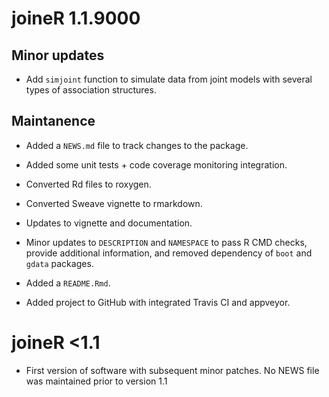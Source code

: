 # joineR 1.1.9000

## Minor updates

* Add `simjoint` function to simulate data from joint models with several types of association structures.

## Maintanence

* Added a `NEWS.md` file to track changes to the package.

* Added some unit tests + code coverage monitoring integration.

* Converted Rd files to roxygen.

* Converted Sweave vignette to rmarkdown.

* Updates to vignette and documentation.

* Minor updates to `DESCRIPTION` and `NAMESPACE` to pass R CMD checks, provide additional information, and removed dependency of `boot` and `gdata` packages.

* Added a `README.Rmd`.

* Added project to GitHub with integrated Travis CI and appveyor.

# joineR <1.1

* First version of software with subsequent minor patches. No NEWS file was maintained prior to version 1.1



